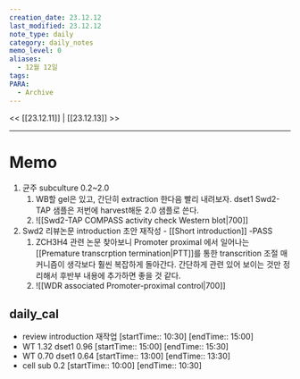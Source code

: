 ```yaml
---
creation_date: 23.12.12
last_modified: 23.12.12
note_type: daily
category: daily_notes
memo_level: 0
aliases:
  - 12월 12일
tags: 
PARA:
  - Archive
---
```


<< [[23.12.11]] | [[23.12.13]] >>

---
# Memo
1. 균주 subculture 0.2~2.0
	1. WB할 gel은 있고, 간단히 extraction 한다음 빨리 내려보자. dset1 Swd2-TAP 샘플은 저번에 harvest해둔 2.0 샘플로 쓴다.
	2. ![[Swd2-TAP COMPASS activity check Western blot|700]]
2.  Swd2 리뷰논문 introduction 초안 재작성 - [[Short introduction]] -PASS
	1. ZCH3H4 관련 논문 찾아보니 Promoter proximal 에서 일어나는 [[Premature transcrption termination|PTT]]를 통한 transcrition 조절 매커니즘이 생각보다 훨씬 복잡하게 돌아간다. 간단하게 관련 있어 보이는 것만 정리해서 후반부 내용에 추가하면 좋을 것 같다.
	2. ![[WDR associated Promoter-proximal control|700]]

## daily_cal
-  review introduction 재작업 [startTime:: 10:30]  [endTime:: 15:00]
-  WT 1.32 dset1 0.96 [startTime:: 15:00]  [endTime:: 15:30]
-  WT 0.70 dset1 0.64 [startTime:: 13:00]  [endTime:: 13:30]
-  cell sub 0.2 [startTime:: 10:00]  [endTime:: 10:30]
